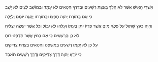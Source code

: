 אַשְׁרֵי הָאִישׁ 
אֲשֶׁר לֹא הָלַךְ בַּעֲצַת רְשָׁעִים 
וּבְדֶרֶךְ חַטָּאִים לֹא עָמָד 
וּבְמוֹשַׁב לֵצִים לֹא יָשָׁב

כִּי אִם בְּתוֹרַת יְהוָה חֶפְצוֹ 
וּבְתוֹרָתוֹ יֶהְגֶּה יוֹמָם וָלָיְלָה

וְהָיָה כְּעֵץ שָׁתוּל עַל פַּלְגֵי מָיִם 
אֲשֶׁר פִּרְיוֹ יִתֵּן בְּעִתּוֹ וְעָלֵהוּ לֹא יִבּוֹל 
וְכֹל אֲשֶׁר יַעֲשֶׂה יַצְלִיחַ

לֹא כֵן הָרְשָׁעִים 
כִּי אִם כַּמֹּץ אֲשֶׁר תִּדְּפֶנּוּ רוּחַ

עַל כֵּן לֹא יָקֻמוּ רְשָׁעִים בַּמִּשְׁפָּט 
וְחַטָּאִים בַּעֲדַת צַדִּיקִים

כִּי יוֹדֵעַ יְהוָה דֶּרֶךְ צַדִּיקִים 
וְדֶרֶךְ רְשָׁעִים תֹּאבֵד 